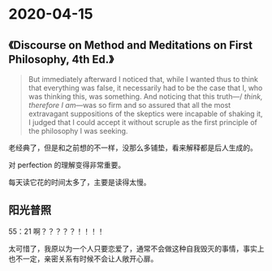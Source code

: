 # 2020-04-15

## 《Discourse on Method and Meditations on First Philosophy, 4th Ed.》

> But immediately afterward I noticed that, while I wanted thus to think that everything was false, it necessarily had to be the case that I, who was thinking this, was something. And noticing that this truth—/ *think, therefore I am*—was so firm and so assured that all the most extravagant suppositions of the skeptics were incapable of shaking it, I judged that I could accept it without scruple as the first principle of the philosophy I was seeking.

老经典了，但是和之前想的不一样，没那么多铺垫，看来解释都是后人生成的。

对 perfection 的理解变得非常重要。

每天读它花的时间太多了，主要是读得太慢。

## 阳光普照

55：21 啊？？？？？！！！！

太可惜了，我原以为一个人只要恋爱了，通常不会做这种自我毁灭的事情，事实上也不一定，亲密关系有时候不会让人敞开心扉。



